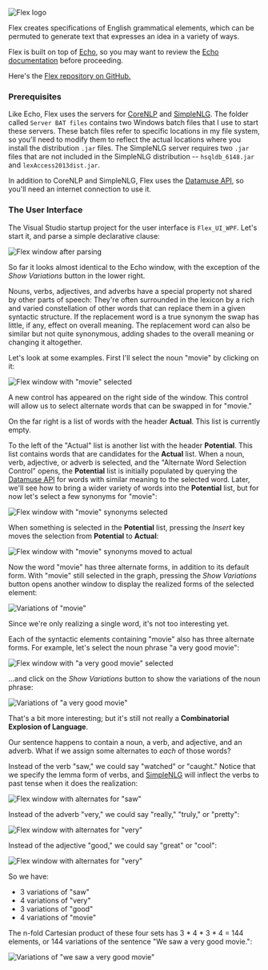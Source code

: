 ![Flex logo](/images/FlexLogo.png)

Flex creates specifications of English grammatical elements, which can be permuted to generate text that expresses an idea in a variety of ways.

Flex is built on top of [Echo](https://github.com/GregWickham/Echo), so you may want to review the [Echo documentation](https://gregwickham.github.io/Echo/) before proceeding.

Here's the [Flex repository on GitHub.](https://github.com/GregWickham/Flex)

### Prerequisites

Like Echo, Flex uses the servers for [CoreNLP](https://stanfordnlp.github.io/CoreNLP/) and [SimpleNLG](https://github.com/simplenlg/simplenlg).  The folder called `Server BAT files` contains two Windows batch files that I use to start these servers.  These batch files refer to specific locations in my file system, so you'll need to modify them to reflect the actual locations where you install the distribution `.jar` files.  The SimpleNLG server requires two `.jar` files that are not included in the SimpleNLG distribution -- `hsqldb_6148.jar` and `lexAccess2013dist.jar`.

In addition to CoreNLP and SimpleNLG, Flex uses the [Datamuse API](https://www.datamuse.com/api/), so you'll need an internet connection to use it.

### The User Interface

The Visual Studio startup project for the user interface is `Flex_UI_WPF`.  Let's start it, and parse a simple declarative clause:

![Flex window after parsing](/images/ParsedSDC.jpg)

So far it looks almost identical to the Echo window, with the exception of the *Show Variations* button in the lower right.

Nouns, verbs, adjectives, and adverbs have a special property not shared by other parts of speech:  They're often surrounded in the lexicon by a rich and varied constellation of other words that can replace them in a given syntactic structure.  If the replacement word is a true synonym the swap has little, if any, effect on overall meaning.  The replacement word can also be similar but not quite synonymous, adding shades to the overall meaning or changing it altogether.

Let's look at some examples.  First I'll select the noun "movie" by clicking on it:

![Flex window with "movie" selected](/images/MovieSelected.jpg)

A new control has appeared on the right side of the window.  This control will allow us to select alternate words that can be swapped in for "movie."

On the far right is a list of words with the header **Actual**.  This list is currently empty.

To the left of the "Actual" list is another list with the header **Potential**.  This list contains words that are candidates for the **Actual** list.  When a noun, verb, adjective, or adverb is selected, and the "Alternate Word Selection Control" opens, the **Potential** list is initially populated by querying the [Datamuse API](https://www.datamuse.com/api/) for words with similar meaning to the selected word.  Later, we'll see how to bring a wider variety of words into the **Potential** list, but for now let's select a few synonyms for "movie":

![Flex window with "movie" synonyms selected](/images/MovieSynonymsSelected.jpg)

When something is selected in the **Potential** list, pressing the *Insert* key moves the selection from **Potential** to **Actual**:

![Flex window with "movie" synonyms moved to actual](/images/MovieSynonymsMovedToActual.jpg)

Now the word "movie" has three alternate forms, in addition to its default form.  With "movie" still selected in the graph, pressing the *Show Variations* button opens another window to display the realized forms of the selected element:

![Variations of "movie"](/images/VariationsOfMovie.jpg)

Since we're only realizing a single word, it's not too interesting yet.

Each of the syntactic elements containing "movie" also has three alternate forms.  For example, let's select the noun phrase "a very good movie":

![Flex window with "a very good movie" selected](/images/AVeryGoodMovieSelected.jpg)

...and click on the *Show Variations* button to show the variations of the noun phrase:

![Variations of "a very good movie"](/images/VariationsOfAVeryGoodMovie.jpg)

That's a bit more interesting; but it's still not really a **Combinatorial Explosion of Language**.

Our sentence happens to contain a noun, a verb, and adjective, and an adverb.  What if we assign some alternates to *each* of those words?

Instead of the verb "saw," we could say "watched" or "caught."  Notice that we specify the lemma form of verbs, and [SimpleNLG](https://github.com/simplenlg/simplenlg) will inflect the verbs to past tense when it does the realization:

![Flex window with alternates for "saw"](/images/AlternatesForSaw.jpg)

Instead of the adverb "very," we could say "really," "truly," or "pretty":

![Flex window with alternates for "very"](/images/AlternatesForVery.jpg)

Instead of the adjective "good," we could say "great" or "cool":

![Flex window with alternates for "very"](/images/AlternatesForGood.jpg)

So we have:

* 3 variations of "saw"
* 4 variations of "very"
* 3 variations of "good"
* 4 variations of "movie"

The n-fold Cartesian product of these four sets has 3 * 4 * 3 * 4 = 144 elements, or 144 variations of the sentence "We saw a very good movie.":

![Variations of "we saw a very good movie"](/images/VariationsOfWeSawAVeryGoodMovie.jpg)

